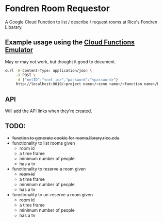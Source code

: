 # Fondren Room Requestor

A Google Cloud Function to list / describe / request rooms at Rice's
Fondren Libarary.  

## Example usage using the [Cloud Functions Emulator](https://github.com/GoogleCloudPlatform/cloud-functions-emulator)

May or may not work, but thought it good to document.

```bash
curl -H Content-Type: application/json \
     -X POST \
     -d {"netID":"<net id>","password":"<password>"} 
     http://localhost:8010/<project name>/<zone name>/<function name>/book/<room id>
```

## API

Will add the API links when they're created.  



## TODO:

* ~~function to generate cookie for rooms.library.rice.edu~~
* functionality to list rooms given
    * room id
    * a time frame
    * minimum number of people
    * has a tv
* functionality to reserve a room given
    * ~~room id~~
    * a time frame
    * minimum number of people
    * has a tv
* functionality to un-reserve a room given
    * room id
    * a time frame
    * minimum number of people
    * has a tv
